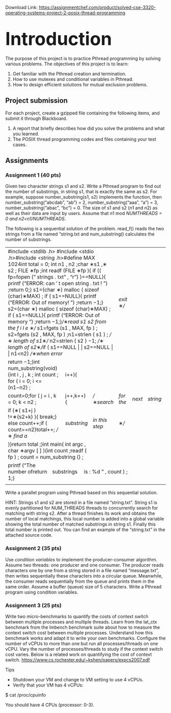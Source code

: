 Download Link: https://assignmentchef.com/product/solved-cse-3320-operating-systems-project-2-posix-thread-programming
<br>
<h1><span style="font-size: 2em; font-family: -apple-system, BlinkMacSystemFont, 'Segoe UI', Roboto, Oxygen-Sans, Ubuntu, Cantarell, 'Helvetica Neue', sans-serif;">Introduction</span></h1>

The purpose of this project is to practice Pthread programming by solving various problems. The objectives of this project is to learn:

<ol>

 <li>Get familiar with the Pthread creation and termination.</li>

 <li>How to use mutexes and conditional variables in Pthread.</li>

 <li>How to design efficient solutions for mutual exclusion problems.</li>

</ol>

<h2>Project submission</h2>

For each project, create a gzipped file containing the following items, and submit it through Blackboard.

<ol>

 <li>A report that briefly describes how did you solve the problems and what you learned.</li>

 <li>The POSIX thread programming codes and files containing your test cases.</li>

</ol>

<h2>Assignments</h2>

<h3>Assignment 1 (40 pts)</h3>

Given two character strings s1 and s2. Write a Pthread program to find out the number of substrings, in string s1, that is exactly the same as s2. For example, suppose number_substring(s1, s2) implements the function, then number_substring(“abcdab”, “ab”) = 2, number_substring(“aaa”, “a”) = 3, number_substring(“abac”, “bc”) = 0. The size of s1 and s2 (<em>n</em>1 and <em>n</em>2) as well as their data are input by users. Assume that <em>n</em>1 mod <em>NUM</em>_<em>THREADS </em>= 0 and <em>n</em>2<em>&lt;n</em>1<em>/NUM</em>_<em>THREADS</em>.

The following is a sequential solution of the problem. read_f() reads the two strings from a file named “string.txt and num_substring() calculates the number of substrings.

<table width="633">

 <tbody>

  <tr>

   <td colspan="5" width="338">#include &lt;stdlib .h&gt; #include &lt;stdio .h&gt;#include &lt;string .h&gt;#define MAX 1024int total = 0; int n1 , n2 ;char ∗s1 ,∗ s2 ; FILE ∗fp ;int readf (FILE ∗fp ){ if (( fp=fopen (” strings . txt” , “r”) )==NULL){ printf (“ERROR: can ’ t open string . txt !
”) ;return 0;} s1=(char ∗) malloc ( sizeof (char)∗MAX) ; if ( s1==NULL){ printf (“ERROR: Out of memory!
”) ;return −1;} s2=(char ∗) malloc ( sizeof (char)∗MAX) ; if ( s1==NULL){ printf (“ERROR: Out of memory
”) ;return −1;}<em>/</em>∗<em>read s1 s2 from the f i l e </em>∗<em>/ </em>s1=fgets (s1 , MAX, fp ) ; s2=fgets (s2 , MAX, fp ) ;n1=strlen ( s1 ) ;   <em>/</em>∗ <em>length    of               s1</em>∗<em>/ </em>n2=strlen ( s2 ) −1; <em>/</em>∗ <em>length        of               s2</em>∗<em>/</em>if ( s1==NULL | |          s2==NULL | |        n1&lt;n2)                 <em>/</em>∗<em>when error</em></td>

   <td width="54"><em>exit </em>∗<em>/</em></td>

   <td width="34"></td>

   <td width="47"></td>

   <td width="21"></td>

   <td width="33"></td>

   <td width="105"></td>

  </tr>

  <tr>

   <td colspan="2" width="196">return −1;}int num_substring(void){int i , j , k ; int count ; for ( i = 0; i &lt;= (n1−n2) ;</td>

   <td colspan="2" width="74">i++){</td>

   <td width="68"></td>

   <td width="54"></td>

   <td width="34"></td>

   <td width="47"></td>

   <td width="21"></td>

   <td width="33"></td>

   <td width="105"></td>

  </tr>

  <tr>

   <td colspan="2" width="196">count=0;for ( j = i , k = 0; k &lt; n2 ;</td>

   <td colspan="2" width="74">j++,k++){</td>

   <td width="68"><em>/</em>∗<em>search</em></td>

   <td width="54"><em>for           the</em></td>

   <td width="34"><em>next</em></td>

   <td width="47"><em>string</em></td>

   <td width="21"><em>of</em></td>

   <td width="33"><em>size</em></td>

   <td width="105"><em>of n2</em>∗<em>/</em></td>

  </tr>

  <tr>

   <td colspan="2" width="196">if (∗( s1+j ) !=∗(s2+k) ){ break;} else count++;if ( count==n2)total++;                <em>/</em>∗ <em>find       a</em></td>

   <td colspan="2" width="74"><em>substring</em></td>

   <td width="68"><em>in       this    step</em></td>

   <td width="54">∗<em>/</em></td>

   <td width="34"></td>

   <td width="47"></td>

   <td width="21"></td>

   <td width="33"></td>

   <td width="105"></td>

  </tr>

  <tr>

   <td colspan="4" width="270">}}return total ;}int main( int argc , char ∗argv [ ] ){int count ;readf ( fp ) ; count = num_substring () ;</td>

   <td colspan="2" width="122"></td>

   <td width="34"></td>

   <td width="47"></td>

   <td width="21"></td>

   <td width="33"></td>

   <td width="105"></td>

  </tr>

  <tr>

   <td width="168">printf (“The number ofreturn 1;}</td>

   <td colspan="2" width="75">substrings</td>

   <td colspan="8" width="389">is : %d
” , count ) ;</td>

  </tr>

  <tr>

   <td width="168"></td>

   <td width="27"></td>

   <td width="48"></td>

   <td width="26"></td>

   <td width="68"></td>

   <td width="54"></td>

   <td width="34"></td>

   <td width="47"></td>

   <td width="21"></td>

   <td width="33"></td>

   <td width="105"></td>

  </tr>

 </tbody>

</table>

Write a parallel program using Pthread based on this sequential solution.

HINT: Strings s1 and s2 are stored in a file named “string.txt”. String s1 is evenly partitioned for NUM_THREADS threads to concurrently search for matching with string s2. After a thread finishes its work and obtains the number of local matchings, this local number is added into a global variable showing the total number of matched substrings in string s1. Finally this total number is printed out. You can find an example of the “string.txt” in the attached source code.

<h3>Assignment 2 (35 pts)</h3>

Use <em>condition variables </em>to implement the producer-consumer algorithm. Assume two threads: one producer and one consumer. The producer reads characters one by one from a string stored in a file named “message.txt”, then writes sequentially these characters into a circular queue. Meanwhile, the consumer reads sequentially from the queue and prints them in the same order. Assume a buffer (queue) size of 5 characters. Write a Pthread program using condition variables.

<h3>Assignment 3 (25 pts)</h3>

Write two micro-benchmarks to quantify the costs of context switch between multiple processes and multiple threads. Learn from the lat_ctx benchmark from the lmbench benchmark suite about how to measure the context switch cost between multiple processes. Understand how this benchmark works and adapt it to write your own benchmarks. Configure the number of vCPUs to more than one but run all processes/threads on one vCPU. Vary the number of processes/threads to study if the context switch cost varies. Below is a related work on quantifying the cost of context switch. <a href="https://www.cs.rochester.edu/~kshen/papers/expcs2007.pdf">https://www.cs.rochester.edu/~kshen/papers/expcs2007.pdf</a>

Tips

<ul>

 <li>Shutdown your VM and change to VM setting to use 4 vCPUs.</li>

 <li>Verify that your VM has 4 vCPUs:</li>

</ul>

$ cat /proc/cpuinfo

You should have 4 CPUs (processor: 0-3).